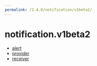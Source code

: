 ```yaml
---
permalink: /2.4.0/notification/v1beta2/
---
```


# notification.v1beta2



* [alert](alert.md)
* [provider](provider.md)
* [receiver](receiver.md)